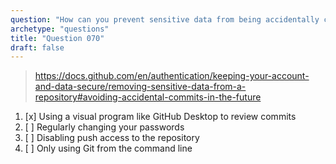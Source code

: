 ```yaml
---
question: "How can you prevent sensitive data from being accidentally committed to a Git repository in the future?"
archetype: "questions"
title: "Question 070"
draft: false
---
```


> https://docs.github.com/en/authentication/keeping-your-account-and-data-secure/removing-sensitive-data-from-a-repository#avoiding-accidental-commits-in-the-future
1. [x] Using a visual program like GitHub Desktop to review commits
1. [ ] Regularly changing your passwords
1. [ ] Disabling push access to the repository
1. [ ] Only using Git from the command line
